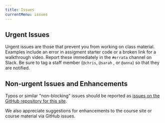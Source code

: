 ```yaml
---
title: Issues
currentMenu: issues
---
```


## Urgent Issues

Urgent issues are those that prevent you from working on class material. Examples include an error in assigment starter code or a broken link for a walkthrough video. Report these immediately in the `#errata` channel on Slack. Be sure to tag a staff member (`@chris`,  `@sarah` , or `@anna`) so that they are notified.

## Non-urgent Issues and Enhancements

Typos or similar "non-blocking" issues should be reported as [issues on the GitHub repository for this site](https://github.com/LaunchCodeEducation/skills-back-end-csharp/issues).

We also appreciate suggestions for enhancements to the course site or course material via GitHub issues.
